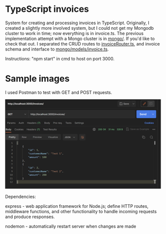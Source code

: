 # TypeScript invoices
System for creating and processing invoices in TypeScript. Originally, I created a slightly more involved system, but I could not get my Mongodb cluster to work in time; now everything is in invoice.ts. The previous implementation attempt with a Mongo cluster is in [mongo/](mongo/). If you'd like to check that out. I separated the CRUD routes to [invoiceRouter.ts](mongo/routes/invoiceRouter.ts), and invoice schema and interface to [mongo/models/invoice.ts](mongo/models/invoice.ts/).

Instructions:
"npm start" in cmd to host on port 3000.

# Sample images
I used Postman to test with GET and POST requests.

![GET request, tested through Postman Desktop](images/GET_request.png)

Dependencies:

express - web application framework for Node.js; define HTTP routes, middleware functions, and other functionality to handle incoming requests and produce responses.

nodemon - automatically restart server when changes are made

<!-- mongoose -  schema/data definition, model creation for interfacing with data, validating data

body-parser - middleware to extract the payload of an HTTP request (typically encoded in JSON, URL-encoded or as a form data) and parses it into a JS object -->

